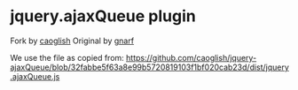 # jquery.ajaxQueue plugin

Fork by [caoglish](https://github.com/caoglish/jquery-ajaxQueue)
Original by [gnarf](https://github.com/gnarf/jquery-ajaxQueue)

We use the file as copied from: https://github.com/caoglish/jquery-ajaxQueue/blob/32fabbe5f63a8e99b5720819103f1bf020cab23d/dist/jquery.ajaxQueue.js
